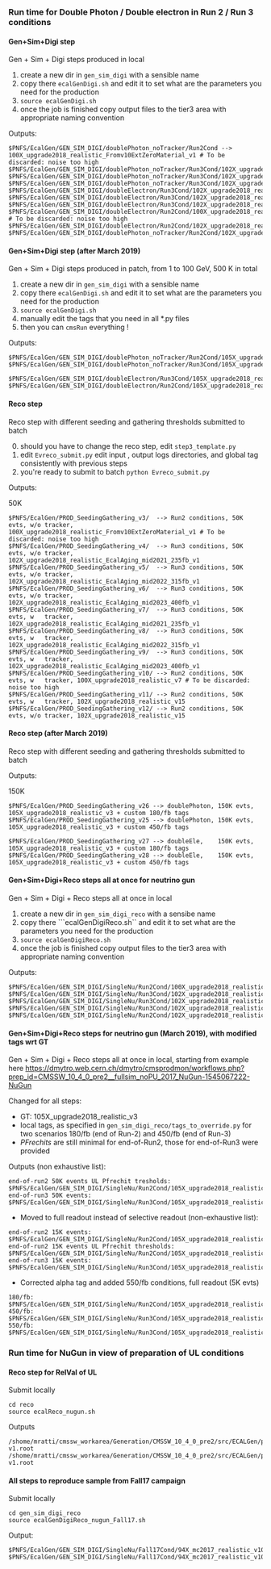 ### Run time for Double Photon / Double electron in Run 2 / Run 3 conditions

#### Gen+Sim+Digi step
Gen + Sim + Digi steps produced in local

1) create a new dir in ```gen_sim_digi``` with a sensible name
2) copy there ```ecalGenDigi.sh``` and edit it to set what are the parameters you need for the production
3) ```source ecalGenDigi.sh```
4) once the job is finished copy output files to the tier3 area with appropriate naming convention

Outputs:
```
$PNFS/EcalGen/GEN_SIM_DIGI/doublePhoton_noTracker/Run2Cond --> 100X_upgrade2018_realistic_Fromv10ExtZeroMaterial_v1 # To be discarded: noise too high
$PNFS/EcalGen/GEN_SIM_DIGI/doublePhoton_noTracker/Run3Cond/102X_upgrade2018_realistic_EcalAging_mid2021_235fb_v1
$PNFS/EcalGen/GEN_SIM_DIGI/doublePhoton_noTracker/Run3Cond/102X_upgrade2018_realistic_EcalAging_mid2022_315fb_v1 
$PNFS/EcalGen/GEN_SIM_DIGI/doublePhoton_noTracker/Run3Cond/102X_upgrade2018_realistic_EcalAging_mid2023_400fb_v1
$PNFS/EcalGen/GEN_SIM_DIGI/doubleElectron/Run3Cond/102X_upgrade2018_realistic_EcalAging_mid2021_235fb_v1 
$PNFS/EcalGen/GEN_SIM_DIGI/doubleElectron/Run3Cond/102X_upgrade2018_realistic_EcalAging_mid2022_315fb_v1
$PNFS/EcalGen/GEN_SIM_DIGI/doubleElectron/Run3Cond/102X_upgrade2018_realistic_EcalAging_mid2023_400fb_v1
$PNFS/EcalGen/GEN_SIM_DIGI/doubleElectron/Run2Cond/100X_upgrade2018_realistic_v7 # To be discarded: noise too high
$PNFS/EcalGen/GEN_SIM_DIGI/doubleElectron/Run2Cond/102X_upgrade2018_realistic_v15
$PNFS/EcalGen/GEN_SIM_DIGI/doublePhoton_noTracker/Run2Cond/102X_upgrade2018_realistic_v15
```
#### Gen+Sim+Digi step (after March 2019)
Gen + Sim + Digi steps produced in patch, from 1 to 100 GeV, 500 K in total

1) create a new dir in ```gen_sim_digi``` with a sensible name
2) copy there ```ecalGenDigi.sh``` and edit it to set what are the parameters you need for the production
3) ```source ecalGenDigi.sh```
4) manually edit the tags that you need in all *.py files
5) then you can ```cmsRun``` everything !

Outputs:
```
$PNFS/EcalGen/GEN_SIM_DIGI/doublePhoton_noTracker/Run2Cond/105X_upgrade2018_realistic_v3/
$PNFS/EcalGen/GEN_SIM_DIGI/doublePhoton_noTracker/Run3Cond/105X_upgrade2018_realistic_v3/

$PNFS/EcalGen/GEN_SIM_DIGI/doubleElectron/Run3Cond/105X_upgrade2018_realistic_v3/
$PNFS/EcalGen/GEN_SIM_DIGI/doubleElectron/Run2Cond/105X_upgrade2018_realistic_v3/

```

#### Reco step
Reco step with different seeding and gathering thresholds submitted to batch

0) should you have to change the reco step, edit ```step3_template.py```
1) edit ```Evreco_submit.py``` edit input , output logs directories, and global tag consistently with previous steps
2) you're ready to submit to batch ```python Evreco_submit.py```

Outputs:

50K
```
$PNFS/EcalGen/PROD_SeedingGathering_v3/  --> Run2 conditions, 50K evts, w/o tracker, 100X_upgrade2018_realistic_Fromv10ExtZeroMaterial_v1 # To be discarded: noise too high
$PNFS/EcalGen/PROD_SeedingGathering_v4/  --> Run3 conditions, 50K evts, w/o tracker, 102X_upgrade2018_realistic_EcalAging_mid2021_235fb_v1
$PNFS/EcalGen/PROD_SeedingGathering_v5/  --> Run3 conditions, 50K evts, w/o tracker, 102X_upgrade2018_realistic_EcalAging_mid2022_315fb_v1
$PNFS/EcalGen/PROD_SeedingGathering_v6/  --> Run3 conditions, 50K evts, w/o tracker, 102X_upgrade2018_realistic_EcalAging_mid2023_400fb_v1
$PNFS/EcalGen/PROD_SeedingGathering_v7/  --> Run3 conditions, 50K evts, w   tracker, 102X_upgrade2018_realistic_EcalAging_mid2021_235fb_v1
$PNFS/EcalGen/PROD_SeedingGathering_v8/  --> Run3 conditions, 50K evts, w   tracker, 102X_upgrade2018_realistic_EcalAging_mid2022_315fb_v1
$PNFS/EcalGen/PROD_SeedingGathering_v9/  --> Run3 conditions, 50K evts, w   tracker, 102X_upgrade2018_realistic_EcalAging_mid2023_400fb_v1
$PNFS/EcalGen/PROD_SeedingGathering_v10/ --> Run2 conditions, 50K evts, w   tracker, 100X_upgrade2018_realistic_v7 # To be discarded: noise too high
$PNFS/EcalGen/PROD_SeedingGathering_v11/ --> Run2 conditions, 50K evts, w   tracker, 102X_upgrade2018_realistic_v15
$PNFS/EcalGen/PROD_SeedingGathering_v12/ --> Run2 conditions, 50K evts, w/o tracker, 102X_upgrade2018_realistic_v15
```

#### Reco step (after March 2019)
Reco step with different seeding and gathering thresholds submitted to batch

Outputs:

150K

```
$PNFS/EcalGen/PROD_SeedingGathering_v26 --> doublePhoton, 150K evts, 105X_upgrade2018_realistic_v3 + custom 180/fb tags
$PNFS/EcalGen/PROD_SeedingGathering_v25 --> doublePhoton, 150K evts, 105X_upgrade2018_realistic_v3 + custom 450/fb tags

$PNFS/EcalGen/PROD_SeedingGathering_v27 --> doubleEle,    150K evts, 105X_upgrade2018_realistic_v3 + custom 180/fb tags
$PNFS/EcalGen/PROD_SeedingGathering_v28 --> doubleEle,    150K evts, 105X_upgrade2018_realistic_v3 + custom 450/fb tags

```


#### Gen+Sim+Digi+Reco steps all at once for neutrino gun
Gen + Sim + Digi + Reco steps all at once in local

1) create a new dir in ```gen_sim_digi_reco``` with a sensibe name
2) copy there ```ecalGenDigiReco.sh`` and edit it to set what are the parameters you need for the production
3) ```source ecalGenDigiReco.sh```
4) once the job is finished copy output files to the tier3 area with appropriate naming convention

Outputs:
```
$PNFS/EcalGen/GEN_SIM_DIGI/SingleNu/Run2Cond/100X_upgrade2018_realistic_v7/SingleNuE10_GEN_SIM_DIGI_RECO.root
$PNFS/EcalGen/GEN_SIM_DIGI/SingleNu/Run3Cond/102X_upgrade2018_realistic_EcalAging_mid2021_235fb_v1/SingleNuE10_GEN_SIM_DIGI_RECO.root
$PNFS/EcalGen/GEN_SIM_DIGI/SingleNu/Run3Cond/102X_upgrade2018_realistic_EcalAging_mid2022_315fb_v1/SingleNuE10_GEN_SIM_DIGI_RECO.root
$PNFS/EcalGen/GEN_SIM_DIGI/SingleNu/Run3Cond/102X_upgrade2018_realistic_EcalAging_mid2023_400fb_v1/SingleNuE10_GEN_SIM_DIGI_RECO.root
$PNFS/EcalGen/GEN_SIM_DIGI/SingleNu/Run2Cond/102X_upgrade2018_realistic_v15/SingleNuE10_GEN_SIM_DIGI_RECO.root
```

#### Gen+Sim+Digi+Reco steps for neutrino gun (March 2019), with modified tags wrt GT
Gen + Sim + Digi + Reco steps all at once in local, starting from example here https://dmytro.web.cern.ch/dmytro/cmsprodmon/workflows.php?prep_id=CMSSW_10_4_0_pre2__fullsim_noPU_2017_NuGun-1545067222-NuGun

Changed for all steps:
* GT: 105X_upgrade2018_realistic_v3
* local tags, as specified in ```gen_sim_digi_reco/tags_to_override.py``` for two scenarios 180/fb (end of Run-2) and 450/fb (end of Run-3)
* *PFrechits* are still minimal for end-of-Run2, those for end-of-Run3 were provided 

Outputs (non exhaustive list):
```
end-of-run2 50K events UL Pfrechit tresholds:    $PNFS/EcalGen/GEN_SIM_DIGI/SingleNu/Run2Cond/105X_upgrade2018_realistic_v3/SingleNuE10_GEN_SIM_DIGI_RECO_50K_ULPFRecHits.root
end-of-run3 50K events:    $PNFS/EcalGen/GEN_SIM_DIGI/SingleNu/Run3Cond/105X_upgrade2018_realistic_v3/SingleNuE10_GEN_SIM_DIGI_RECO_50K.root
```

* Moved to full readout instead of selective readout (non-exhaustive list):
```
end-of-run2 15K events:   $PNFS/EcalGen/GEN_SIM_DIGI/SingleNu/Run2Cond/105X_upgrade2018_realistic_v3/SingleNuE10_GEN_SIM_DIGI_RECO_FullReadout.root
end-of-run2 15K events UL Pfrechit thresholds: $PNFS/EcalGen/GEN_SIM_DIGI/SingleNu/Run2Cond/105X_upgrade2018_realistic_v3/SingleNuE10_GEN_SIM_DIGI_RECO_FullReadout_ULPFrecHits.root
end-of-run3 15K events:   $PNFS/EcalGen/GEN_SIM_DIGI/SingleNu/Run3Cond/105X_upgrade2018_realistic_v3/SingleNuE10_GEN_SIM_DIGI_RECO_FullReadout.root
```

* Corrected alpha tag and added 550/fb conditions, full readout (5K evts)
```
180/fb:  $PNFS/EcalGen/GEN_SIM_DIGI/SingleNu/Run2Cond/105X_upgrade2018_realistic_v3/SingleNuE10_GEN_SIM_DIGI_RECO_FullReadout_07_06_19.root
450/fb:  $PNFS/EcalGen/GEN_SIM_DIGI/SingleNu/Run3Cond/105X_upgrade2018_realistic_v3/SingleNuE10_GEN_SIM_DIGI_RECO_FullReadout_07_06_19.root
550/fb:  $PNFS/EcalGen/GEN_SIM_DIGI/SingleNu/Run3Cond/105X_upgrade2018_realistic_v3/SingleNuE10_GEN_SIM_DIGI_RECO_FullReadout_07_06_19_550ifb.root
```


### Run time for NuGun in view of preparation of UL conditions 

#### Reco step for RelVal of UL
Submit locally 
```
cd reco
source ecalReco_nugun.sh
```
Outputs
```
/shome/mratti/cmssw_workarea/Generation/CMSSW_10_4_0_pre2/src/ECALGen/private_production/reco/nugun_reco_103X_AB/RelValNuGun_103X_mc2017_realistic_v2_AB_v01_HS-v1.root
/shome/mratti/cmssw_workarea/Generation/CMSSW_10_4_0_pre2/src/ECALGen/private_production/reco/nugun_reco_103X_AC/RelValNuGun_103X_mc2017_realistic_v2_AC_v01_HS-v1.root
```

#### All steps to reproduce sample from Fall17 campaign
Submit locally
```
cd gen_sim_digi_reco
source ecalGenDigiReco_nugun_Fall17.sh
```
Output:
```
$PNFS/EcalGen/GEN_SIM_DIGI/SingleNu/Fall17Cond/94X_mc2017_realistic_v10/SingleNuE10_GEN_SIM_DIGI_RECO.root
$PNFS/EcalGen/GEN_SIM_DIGI/SingleNu/Fall17Cond/94X_mc2017_realistic_v10/SingleNuE10_GEN_SIM_DIGI.root
```

